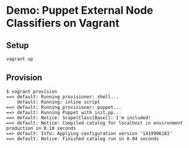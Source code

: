 # Demo: Puppet External Node Classifiers on Vagrant

## Setup

```sh
vagrant up
```

## Provision

```console
$ vagrant provision
==> default: Running provisioner: shell...
    default: Running: inline script
==> default: Running provisioner: puppet...
==> default: Running Puppet with init.pp...
==> default: Notice: Scope(Class[Base]): I'm included!
==> default: Notice: Compiled catalog for localhost in environment production in 0.10 seconds
==> default: Info: Applying configuration version '1419906181'
==> default: Notice: Finished catalog run in 0.04 seconds
```
